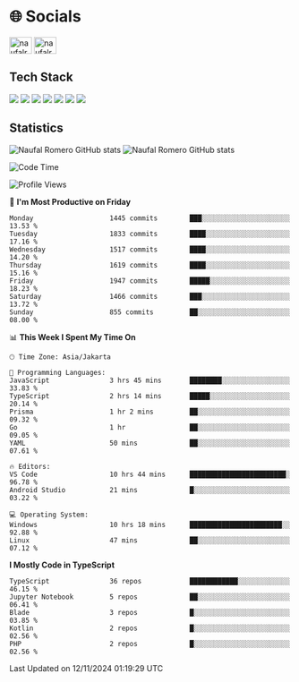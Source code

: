 <h1 align="">🌐 Socials</h1>
<p align="left">
<a href="https://linkedin.com/in/naufal-romero-putra-pratama-9ab816177/" target="blank"><img align="center" src="https://raw.githubusercontent.com/rahuldkjain/github-profile-readme-generator/master/src/images/icons/Social/linked-in-alt.svg" alt="naufalromero" height="30" width="40" /></a>
<a href="https://instagram.com/naufalromero" target="blank"><img align="center" src="https://raw.githubusercontent.com/rahuldkjain/github-profile-readme-generator/master/src/images/icons/Social/instagram.svg" alt="naufalromero" height="30" width="40" /></a>
</p>


<h2 align="">Tech Stack</h2>
<div align="">
  <img src="https://img.shields.io/badge/next.js-000000?style=for-the-badge&logo=nextdotjs&logoColor=white"/>
 <img src="https://img.shields.io/badge/typescript-%23007ACC.svg?style=for-the-badge&logo=typescript&logoColor=white"/>
 <img src="https://img.shields.io/badge/react-%2320232a.svg?style=for-the-badge&logo=react&logoColor=%2361DAFB"/>
 <img src="https://img.shields.io/badge/tailwindcss-%2338B2AC.svg?style=for-the-badge&logo=tailwind-css&logoColor=white"/>
 <img src="https://img.shields.io/badge/Prisma-3982CE?style=for-the-badge&logo=Prisma&logoColor=white"/>
 <img src="https://img.shields.io/badge/javascript-%23323330.svg?style=for-the-badge&logo=javascript&logoColor=%23F7DF1E"/>
 <img src="https://img.shields.io/badge/java-%23ED8B00.svg?style=for-the-badge&logo=openjdk&logoColor=white"/>
</div>


<h2 align="">Statistics</h2>
<div align="">
<img src="https://github-readme-stats-xi-nine-74.vercel.app/api?username=romves&show_icons=true&theme=tokyonight&include_all_commits=true&count_private=true" alt="Naufal Romero GitHub stats"/>
<img src="https://github-readme-stats-xi-nine-74.vercel.app/api/top-langs/?username=romves&theme=tokyonight&hide_border=false&include_all_commits=true&count_private=true&layout=compact" alt="Naufal Romero GitHub stats"/>
</div>

<!--START_SECTION:waka-->
![Code Time](http://img.shields.io/badge/Code%20Time-1%2C727%20hrs%2042%20mins-blue)

![Profile Views](http://img.shields.io/badge/Profile%20Views-0-blue)

📅 **I'm Most Productive on Friday** 

```text
Monday                   1445 commits        ███░░░░░░░░░░░░░░░░░░░░░░   13.53 % 
Tuesday                  1833 commits        ████░░░░░░░░░░░░░░░░░░░░░   17.16 % 
Wednesday                1517 commits        ████░░░░░░░░░░░░░░░░░░░░░   14.20 % 
Thursday                 1619 commits        ████░░░░░░░░░░░░░░░░░░░░░   15.16 % 
Friday                   1947 commits        █████░░░░░░░░░░░░░░░░░░░░   18.23 % 
Saturday                 1466 commits        ███░░░░░░░░░░░░░░░░░░░░░░   13.72 % 
Sunday                   855 commits         ██░░░░░░░░░░░░░░░░░░░░░░░   08.00 % 
```


📊 **This Week I Spent My Time On** 

```text
🕑︎ Time Zone: Asia/Jakarta

💬 Programming Languages: 
JavaScript               3 hrs 45 mins       ████████░░░░░░░░░░░░░░░░░   33.83 % 
TypeScript               2 hrs 14 mins       █████░░░░░░░░░░░░░░░░░░░░   20.14 % 
Prisma                   1 hr 2 mins         ██░░░░░░░░░░░░░░░░░░░░░░░   09.32 % 
Go                       1 hr                ██░░░░░░░░░░░░░░░░░░░░░░░   09.05 % 
YAML                     50 mins             ██░░░░░░░░░░░░░░░░░░░░░░░   07.61 % 

🔥 Editors: 
VS Code                  10 hrs 44 mins      ████████████████████████░   96.78 % 
Android Studio           21 mins             █░░░░░░░░░░░░░░░░░░░░░░░░   03.22 % 

💻 Operating System: 
Windows                  10 hrs 18 mins      ███████████████████████░░   92.88 % 
Linux                    47 mins             ██░░░░░░░░░░░░░░░░░░░░░░░   07.12 % 
```

**I Mostly Code in TypeScript** 

```text
TypeScript               36 repos            ████████████░░░░░░░░░░░░░   46.15 % 
Jupyter Notebook         5 repos             ██░░░░░░░░░░░░░░░░░░░░░░░   06.41 % 
Blade                    3 repos             █░░░░░░░░░░░░░░░░░░░░░░░░   03.85 % 
Kotlin                   2 repos             █░░░░░░░░░░░░░░░░░░░░░░░░   02.56 % 
PHP                      2 repos             █░░░░░░░░░░░░░░░░░░░░░░░░   02.56 % 
```




 Last Updated on 12/11/2024 01:19:29 UTC
<!--END_SECTION:waka-->

